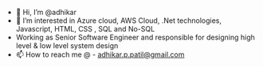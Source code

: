 - 👋 Hi, I’m @adhikar
- 👀 I’m interested in Azure cloud, AWS Cloud, .Net technologies, Javascript, HTML, CSS , SQL and No-SQL
- Working as Senior Software Engineer and responsible for designing high level & low level system design
- 📫 How to reach me @ - adhikar.p.patil@gmail.com

<!---
adhikar/adhikar is a ✨ special ✨ repository because its `README.md` (this file) appears on your GitHub profile.
You can click the Preview link to take a look at your changes.
--->
